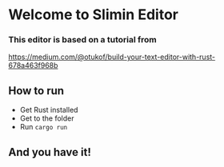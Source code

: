 # Welcome to Slimin Editor

### This editor is based on a tutorial from
 https://medium.com/@otukof/build-your-text-editor-with-rust-678a463f968b



## How to run
- Get Rust installed
- Get to the folder
- Run `cargo run`
## And you have it!